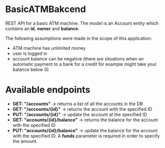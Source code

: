 # BasicATMBakcend
REST API for a basic ATM machine. The model is an Account entity which contains an **id**, **owner** and **balance**.

The following assumptions were made in the scope of this application:
* ATM machine has unlimited money
* user is logged in
* account balance can be negative (there are situations when an automatic payment to a bank for a credit for example might take your balance below 0)

# Available endpoints
* **GET: "/accounts"** -> returns a list of all the accounts in the DB
* **GET: "/accounts/{id}"** -> returns the account with the specified ID
* **PUT: "/accounts/{id}"** -> update the account at the specified ID
* **GET: "accounts/{id}/balance"** -> returns the balance for the account with the specified ID
* **PUT: "accounts/{id}/balance"** -> update the balance for the account with the specified ID. A **funds** parameter is required in order to specify the amount.